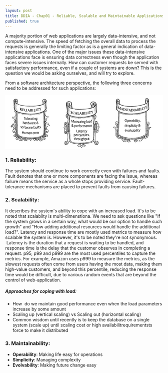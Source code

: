 ```yaml
---
layout: post
title: DDIA - Chap01 - Reliable, Scalable and Maintainable Applications
published: true
---
```


A majority portion of web applications are largely data-intensive, and not compute-intensive. The speed of fetching the overall data to process the requests is generally the limiting factor as is a general indication of data-intensive applications. One of the major issues these data-intensive applications face is ensuring data correctness even though the application faces severe issues internally. How can customer requests be served with satisfactory performance, even if a couple of systems are down? This is the question we would be asking ourselves, and will try to explore.


From a software architecture perspective, the following three concerns need to be addressed for such applications:

![](../images/ddia/chap01_intro.png)

### 1. Reliability: 
The system should continue to work correctly even with failures and faults. Fault denotes that one or more components are facing the issue, whereas failure means the service as a whole stops providing service. Fault-tolerance mechanisms are placed to prevent faults from causing failures.


### 2. Scalability: 
It describes the system's ability to cope with an increased load. It's to be noted that scalabilty is multi-dimenstiona. We need to ask questions like "If the system grows in a certain way, what would be our option to handle such growth" and "How adding additional resources would handle the additional load?".
Latency and response time are mostly used metrics to measure how scalable the system is. However, it's to be noted they're not synonymous.  Latency is the duration that a request is waiting to be handled, and response time is the delay that the customer observes in completing a request. p95, p99 and p999 are the most used percentiles to capture the metrics. For example, Amazon uses p999 to measure the metrics, as the slowest requests often come from users having the most data, making them high-value customers, and beyond this percentile, reducing the response time would be difficult, due to various random events that are beyond the control of web-application.

##### Approaches for coping with load:
- How  do we maintain good performance even when the load parameters increase by some amount
- Scaling up (vertical scaling) vs Scaling out (horizontal scaling)
- Common wisdom until recently is to keep the database on a single system (scale up) until scaling cost or high availabilitrequirementsts force to make it distributed


### 3. Maintainability:
- **Operability**: Making life easy for operations
- **Simplicity**: Managing complexity
- **Evolvability**: Making future change easy

